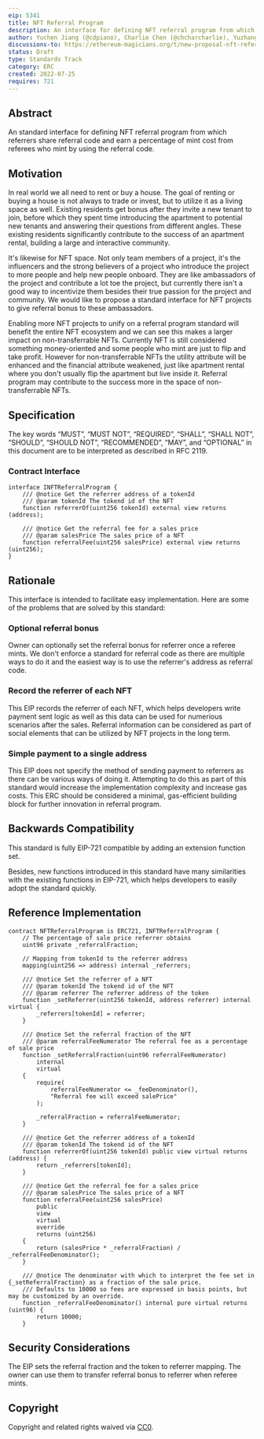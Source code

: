 ```yaml
---
eip: 5341
title: NFT Referral Program
description: An interface for defining NFT referral program from which referrers share referral code and earn rebates.
author: Yuchen Jiang (@cdpiano), Charlie Chen (@chcharcharlie), Yuzhang Wu (@wuyuzhang)
discussions-to: https://ethereum-magicians.org/t/new-proposal-nft-referral-program/10121
status: Draft
type: Standards Track
category: ERC
created: 2022-07-25
requires: 721
---
```


## Abstract
An standard interface for defining NFT referral program from which referrers share referral code and earn a percentage of mint cost from referees who mint by using the referral code.

## Motivation
In real world we all need to rent or buy a house. The goal of renting or buying a house is not always to trade or invest, but to utilize it as a living space as well. Existing residents get bonus after they invite a new tenant to join, before which they spent time introducing the apartment to potential new tenants and answering their questions from different angles. These existing residents significantly contribute to the success of an apartment rental, building a large and interactive community.

It's likewise for NFT space. Not only team members of a project, it's the influencers and the strong believers of a project who introduce the project to more people and help new people onboard. They are like ambassadors of the project and contribute a lot toe the project, but currently there isn't a good way to incentivize them besides their true passion for the project and community. We would like to propose a standard interface for NFT projects to give referral bonus to these ambassadors.

Enabling more NFT projects to unify on a referral program standard will benefit the entire NFT ecosystem and we can see this makes a larger impact on non-transferrable NFTs. Currently NFT is still considered something money-oriented and some people who mint are just to flip and take profit. However for non-transferrable NFTs the utility attribute will be enhanced and the financial attribute weakened, just like apartment rental where you don't usually flip the apartment but live inside it. Referral program may contribute to the success more in the space of non-transferrable NFTs.

## Specification
The key words “MUST”, “MUST NOT”, “REQUIRED”, “SHALL”, “SHALL NOT”, “SHOULD”, “SHOULD NOT”, “RECOMMENDED”, “MAY”, and “OPTIONAL” in this document are to be interpreted as described in RFC 2119.

### Contract Interface

```solidity
interface INFTReferralProgram {
    /// @notice Get the referrer address of a tokenId
    /// @param tokenId The tokend id of the NFT
    function referrerOf(uint256 tokenId) external view returns (address);

    /// @notice Get the referral fee for a sales price
    /// @param salesPrice The sales price of a NFT
    function referralFee(uint256 salesPrice) external view returns (uint256);
}
```

## Rationale
This interface is intended to facilitate easy implementation. Here are some of the problems that are solved by this standard:

### Optional referral bonus
Owner can optionally set the referral bonus for referrer once a referee mints. We don't enforce a standard for referral code as there are multiple ways to do it and the easiest way is to use the referrer's address as referral code. 

### Record the referrer of each NFT
This EIP records the referrer of each NFT, which helps developers write payment sent logic as well as this data can be used for numerious scenarios after the sales. Referral information can be considered as part of social elements that can be utilized by NFT projects in the long term. 

### Simple payment to a single address
This EIP does not specify the method of sending payment to referrers as there can be various ways of doing it. Attempting to do this as part of this standard would increase the implementation complexity and increase gas costs. This ERC should be considered a minimal, gas-efficient building block for further innovation in referral program.

## Backwards Compatibility
This standard is fully EIP-721 compatible by adding an extension function set.

Besides, new functions introduced in this standard have many similarities with the existing functions in EIP-721, which helps developers to easily adopt the standard quickly.

## Reference Implementation
```solidity
contract NFTReferralProgram is ERC721, INFTReferralProgram {
    // The percentage of sale price referrer obtains
    uint96 private _referralFraction;

    // Mapping from tokenId to the referrer address
    mapping(uint256 => address) internal _referrers;

    /// @notice Set the referrer of a NFT
    /// @param tokenId The tokend id of the NFT
    /// @param referrer The referrer address of the token
    function _setReferrer(uint256 tokenId, address referrer) internal virtual {
        _referrers[tokenId] = referrer;
    }

    /// @notice Set the referral fraction of the NFT
    /// @param referralFeeNumerator The referral fee as a percentage of sale price
    function _setReferralFraction(uint96 referralFeeNumerator)
        internal
        virtual
    {
        require(
            referralFeeNumerator <= _feeDenominator(),
            "Referral fee will exceed salePrice"
        );

        _referralFraction = referralFeeNumerator;
    }

    /// @notice Get the referrer address of a tokenId
    /// @param tokenId The tokend id of the NFT
    function referrerOf(uint256 tokenId) public view virtual returns (address) {
        return _referrers[tokenId];
    }

    /// @notice Get the referral fee for a sales price
    /// @param salesPrice The sales price of a NFT
    function referralFee(uint256 salesPrice)
        public
        view
        virtual
        override
        returns (uint256)
    {
        return (salesPrice * _referralFraction) / _referralFeeDenominator();
    }

    /// @notice The denominator with which to interpret the fee set in {_setReferralFraction} as a fraction of the sale price.
    /// Defaults to 10000 so fees are expressed in basis points, but may be customized by an override.
    function _referralFeeDenominator() internal pure virtual returns (uint96) {
        return 10000;
    }
```

## Security Considerations
The EIP sets the referral fraction and the token to referrer mapping. The owner can use them to transfer referral bonus to referrer when referee mints.

## Copyright
Copyright and related rights waived via [CC0](../LICENSE.md).